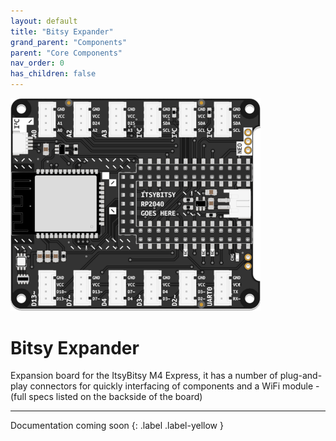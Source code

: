 ```yaml
---
layout: default
title: "Bitsy Expander"
grand_parent: "Components"
parent: "Core Components"
nav_order: 0
has_children: false
---
```


<img src="assets/Bitsy-Expander-RP2040.png" alt="BitsyExpander" width="400"/>

# Bitsy Expander
Expansion board for the ItsyBitsy M4 Express, it has a number of plug-and-play connectors for quickly interfacing of components and a WiFi module - (full specs listed on the backside of the board)

---

Documentation coming soon
{: .label .label-yellow }